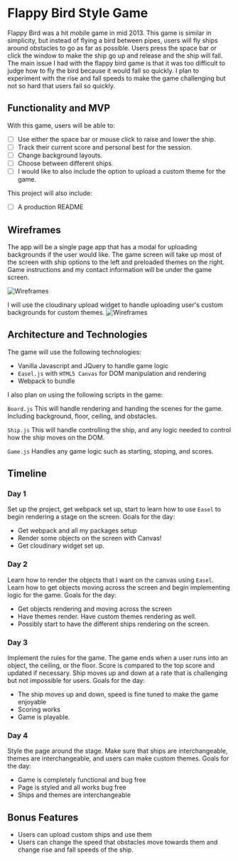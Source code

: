 # Flappy Bird Style Game

Flappy Bird was a hit mobile game in mid 2013. This game is similar in simplicity, but instead of flying a bird between pipes, users will fly ships around obstacles to go as far as possible. Users press the space bar or click the window to make the ship go up and release and the ship will fall. The main issue I had with the flappy bird game is that it was too difficult to judge how to fly the bird because it would fall so quickly. I plan to experiment with the rise and fall speeds to make the game challenging but not so hard that users fail so quickly.

## Functionality and MVP

With this game, users will be able to:
- [ ] Use either the space bar or mouse click to raise and lower the ship.
- [ ] Track their current score and personal best for the session.
- [ ] Change background layouts.
- [ ] Choose between different ships.
- [ ] I would like to also include the option to upload a custom theme for the game.

This project will also include:
- [ ] A production README

## Wireframes

The app will be a single page app that has a modal for uploading backgrounds if the user would like. The game screen will take up most of the screen with ship options to the left and preloaded themes on the right. Game instructions and my contact information will be under the game screen.

![Wireframes](http://res.cloudinary.com/dfmvfna21/image/upload/v1479101575/JS_Project_mockup_wziokb.png)

I will use the cloudinary upload widget to handle uploading user's custom backgrounds for custom themes.
![Wireframes](http://res.cloudinary.com/dfmvfna21/image/upload/v1479101575/Upload_Widget_jmvtyv.png)


## Architecture and Technologies

The game will use the following technologies:

- Vanilla Javascript and JQuery to handle game logic
- `Easel.js` with `HTML5 Canvas` for DOM manipulation and rendering
- Webpack to bundle

I also plan on using the following scripts in the game:

`Board.js` This will handle rendering and handing the scenes for the game. Including background, floor, ceiling, and obstacles.

`Ship.js` This will handle controlling the ship, and any logic needed to control how the ship moves on the DOM.

`Game.js` Handles any game logic such as starting, stoping, and scores.

## Timeline

### Day 1
Set up the project, get webpack set up, start to learn how to use `Easel` to begin rendering a stage on the screen. Goals for the day:
- Get webpack and all my packages setup
- Render some objects on the screen with Canvas!
- Get cloudinary widget set up.

### Day 2
Learn how to render the objects that I want on the canvas using `Easel`. Learn how to get objects moving across the screen and begin implementing logic for the game. Goals for the day:
- Get objects rendering and moving across the screen
- Have themes render. Have custom themes rendering as well.
- Possibly start to have the different ships rendering on the screen.

### Day 3
Implement the rules for the game. The game ends when a user runs into an object, the ceiling, or the floor. Score is compared to the top score and updated if necessary. Ship moves up and down at a rate that is challenging but not impossible for users. Goals for the day:
- The ship moves up and down, speed is fine tuned to make the game enjoyable
- Scoring works
- Game is playable.

### Day 4
Style the page around the stage. Make sure that ships are interchangeable, themes are interchangeable, and users can make custom themes. Goals for the day:
- Game is completely functional and bug free
- Page is styled and all works bug free
- Ships and themes are interchangeable

## Bonus Features
- Users can upload custom ships and use them
- Users can change the speed that obstacles move towards them and change rise and fall speeds of the ship.
